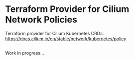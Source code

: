# Terraform Provider for Cilium Network Policies

Terraform provider for Cilium Kubernetes CRDs:
https://docs.cilium.io/en/stable/network/kubernetes/policy

##

Work in progress...
